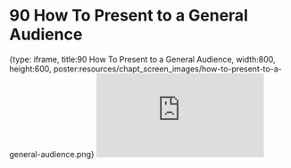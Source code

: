 # 90 How To Present to a General Audience
 
{type: iframe, title:90 How To Present to a General Audience, width:800, height:600, poster:resources/chapt_screen_images/how-to-present-to-a-general-audience.png}
![](https://datatrail-jhu.github.io/DataTrail_ReOrg/no_toc/how-to-present-to-a-general-audience.html)
 

 
